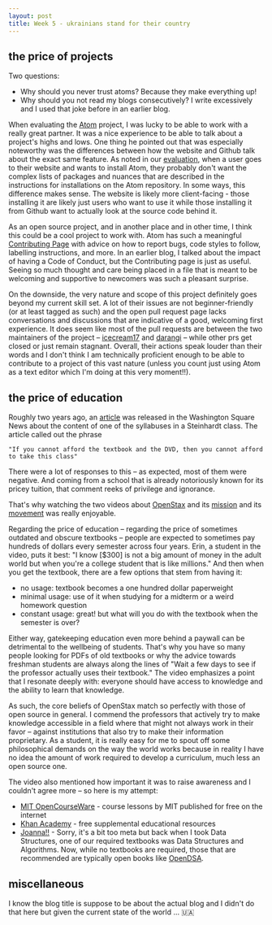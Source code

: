 ```yaml
---
layout: post
title: Week 5 - ukrainians stand for their country
---
```


## the price of projects

Two questions:

- Why should you never trust atoms? Because they make everything up!
- Why should you not read my blogs consecutively? I write excessively and I used that joke before in an earlier blog.

<!--more-->

When evaluating the [Atom](https://atom.io/) project, I was lucky to be able to work with a really great partner. It was a nice experience to be able to talk about a project's highs and lows. One thing he pointed out that was especially noteworthy was the differences between how the website and Github talk about the exact same feature. As noted in our [evaluation](https://github.com/ossd-sp22/project-evaluation/blob/main/atom_evaluation.md), when a user goes to their website and wants to install Atom, they probably don't want the complex lists of packages and nuances that are described in the instructions for installations on the Atom repository. In some ways, this difference makes sense. The website is likely more client-facing - those installing it are likely just users who want to use it while those installing it from Github want to actually look at the source code behind it.

As an open source project, and in another place and in other time, I think this could be a cool project to work with. Atom has such a meaningful [Contributing Page](https://github.com/atom/atom/blob/master/CONTRIBUTING.md) with advice on how to report bugs, code styles to follow, labelling instructions, and more. In an earlier blog, I talked about the impact of having a Code of Conduct, but the Contributing page is just as useful. Seeing so much thought and care being placed in a file that is meant to be welcoming and supportive to newcomers was such a pleasant surprise.

On the downside, the very nature and scope of this project definitely goes beyond my current skill set. A lot of their issues are not beginner-friendly (or at least tagged as such) and the open pull request page lacks conversations and discussions that are indicative of a good, welcoming first experience. It does seem like most of the pull requests are between the two maintainers of the project – [icecream17](https://github.com/icecream17) and [darangi](https://github.com/darangi) – while other prs get closed or just remain stagnant. Overall, their actions speak louder than their words and I don't think I am technically proficient enough to be able to contribute to a project of this vast nature (unless you count just using Atom as a text editor which I'm doing at this very moment!!).

## the price of education

Roughly two years ago, an [article](https://nyunews.com/news/2020/08/31/discrimination-asl-syllabus-against-low-income-students/) was released in the  Washington Square News about the content of one of the syllabuses in a Steinhardt class. The article called out the phrase

``"If you cannot afford the textbook and the DVD, then you cannot afford to take this class"``

There were a lot of responses to this – as expected, most of them were negative. And coming from a school that is already notoriously known for its pricey tuition, that comment reeks of privilege and ignorance.


That's why watching the two videos about [OpenStax](https://openstax.org/) and its [mission](https://www.redhat.com/en/open-source-stories/live-talk-democratizing-knowledge) and its [movement](https://www.redhat.com/en/open-source-stories/cracking-the-textbook) was really enjoyable.

Regarding the price of education – regarding the price of sometimes outdated and obscure textbooks – people are expected to sometimes pay hundreds of dollars every semester across four years. Erin, a student in the video, puts it best: "I know [$300] is not a big amount of money in the adult world but when you're a college student that is like millions." And then when you get the textbook, there are a few options that stem from having it:
- no usage: textbook becomes a one hundred dollar paperweight
- minimal usage: use of it when studying for a midterm or a weird homework question
- constant usage: great! but what will you do with the textbook when the semester is over?

Either way, gatekeeping education even more behind a paywall can be detrimental to the wellbeing of students. That's why you have so many people looking for PDFs of old textbooks or why the advice towards freshman students are always along the lines of "Wait a few days to see if the professor actually uses their textbook." The video emphasizes a point that I resonate deeply with: everyone should have access to knowledge and the ability to learn that knowledge.

As such, the core beliefs of OpenStax match so perfectly with those of open source in general. I commend the professors that actively try to make knowledge accessible in a field where that might not always work in their favor – against institutions that also try to make their information proprietary. As a student, it is really easy for me to spout off some philosophical demands on the way the world works because in reality I have no idea the amount of work required to develop a curriculum, much less an open source one.

The video also mentioned how important it was to raise awareness and I couldn't agree more – so here is my attempt:
  - [MIT OpenCourseWare](https://ocw.mit.edu/index.htm) - course lessons by MIT published for free on the internet
  - [Khan Academy](https://www.khanacademy.org/) - free supplemental educational resources
  - [Joanna!!](https://cs.nyu.edu/~joannakl/cs102_f21/syllabus.html) - Sorry, it's a bit too meta but back when I took Data Structures, one of our required textbooks was Data Structures and Algorithms. Now, while no textbooks are required, those that are recommended are typically open books like [OpenDSA](https://opendsa-server.cs.vt.edu/OpenDSA/Books/Everything/html/).


## miscellaneous

I know the blog title is suppose to be about the actual blog and I didn't do that here but given the current state of the world ... 🇺🇦
